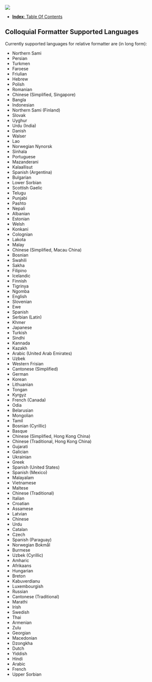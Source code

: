 ![](./SwiftDate.png)

<a name="index"/>

- [**Index**: Table Of Contents](#Index.md)

## Colloquial Formatter Supported Languages
Currently supported languages for relative formatter are (in long form):

 - Northern Sami
 - Persian
 - Turkmen
 - Faroese
 - Friulian
 - Hebrew
 - Polish
 - Romanian
 - Chinese (Simplified, Singapore)
 - Bangla
 - Indonesian
 - Northern Sami (Finland)
 - Slovak
 - Uyghur
 - Urdu (India)
 - Danish
 - Walser
 - Lao
 - Norwegian Nynorsk
 - Sinhala
 - Portuguese
 - Mazanderani
 - Kalaallisut
 - Spanish (Argentina)
 - Bulgarian
 - Lower Sorbian
 - Scottish Gaelic
 - Telugu
 - Punjabi
 - Pashto
 - Nepali
 - Albanian
 - Estonian
 - Welsh
 - Konkani
 - Colognian
 - Lakota
 - Malay
 - Chinese (Simplified, Macau China)
 - Bosnian
 - Swahili
 - Sakha
 - Filipino
 - Icelandic
 - Finnish
 - Tigrinya
 - Ngomba
 - English
 - Slovenian
 - Ewe
 - Spanish
 - Serbian (Latin)
 - Khmer
 - Japanese
 - Turkish
 - Sindhi
 - Kannada
 - Kazakh
 - Arabic (United Arab Emirates)
 - Uzbek
 - Western Frisian
 - Cantonese (Simplified)
 - German
 - Korean
 - Lithuanian
 - Tongan
 - Kyrgyz
 - French (Canada)
 - Odia
 - Belarusian
 - Mongolian
 - Tamil
 - Bosnian (Cyrillic)
 - Basque
 - Chinese (Simplified, Hong Kong China)
 - Chinese (Traditional, Hong Kong China)
 - Gujarati
 - Galician
 - Ukrainian
 - Greek
 - Spanish (United States)
 - Spanish (Mexico)
 - Malayalam
 - Vietnamese
 - Maltese
 - Chinese (Traditional)
 - Italian
 - Croatian
 - Assamese
 - Latvian
 - Chinese
 - Urdu
 - Catalan
 - Czech
 - Spanish (Paraguay)
 - Norwegian Bokmål
 - Burmese
 - Uzbek (Cyrillic)
 - Amharic
 - Afrikaans
 - Hungarian
 - Breton
 - Kabuverdianu
 - Luxembourgish
 - Russian
 - Cantonese (Traditional)
 - Marathi
 - Irish
 - Swedish
 - Thai
 - Armenian
 - Zulu
 - Georgian
 - Macedonian
 - Dzongkha
 - Dutch
 - Yiddish
 - Hindi
 - Arabic
 - French
 - Upper Sorbian

